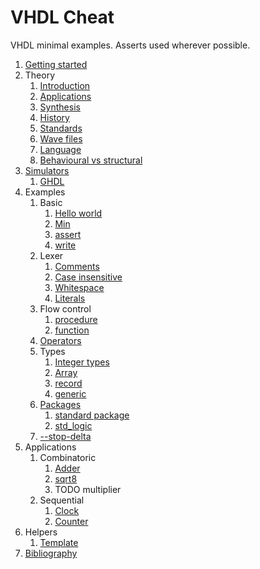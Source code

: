 # VHDL Cheat

VHDL minimal examples. Asserts used wherever possible.

1.  [Getting started](getting-started.md)
1.  Theory
    1.  [Introduction](introduction.md)
    1.  [Applications](applications.md)
    1.  [Synthesis](synthesis.md)
    1.  [History](language.md)
    1.  [Standards](standards.md)
    1.  [Wave files](wave-files.md)
    1.  [Language](language.md)
    1.  [Behavioural vs structural](behavioural-vs-structural.md)
1.  [Simulators](simulators.md)
    1.  [GHDL](ghdl.md)
1.  Examples
    1.  Basic
        1.  [Hello world](hello_world_tb.vhdl)
        1.  [Min](min_tb.vhdl)
        1.  [assert](assert_tb.vhdl)
        1.  [write](write_tb.vhdl)
    1.  Lexer
        1.  [Comments](comments_tb.vhdl)
        1.  [Case insensitive](case_insensitive_tb.vhdl)
        1.  [Whitespace](whitespace_tb.vhdl)
        1.  [Literals](literals_tb.vhdl)
    1.  Flow control
        1.  [procedure](procedure_tb.vhdl)
        1.  [function](function_tb.vhdl)
    1.  [Operators](operators_tb.vhdl)
    1.  Types
        1.  [Integer types](integer_types_tb.vhdl)
        1.  [Array](array_tb.vhdl)
        1.  [record](record_tb.vhdl)
        1.  [generic](generic_tb.vhdl)
    1.  [Packages](package_test_tb.vhdl)
        1.  [standard package](standard_package_tb.vhdl)
        1.  [std_logic](std_logic_tb.vhdl)
    1.  [--stop-delta](stop_delta_tb.vhdl)
1.  Applications
    1.  Combinatoric
        1.  [Adder](adder.vhdl)
        1.  [sqrt8](sqrt8_tb.vhdl)
        1.  TODO multiplier
    1.  Sequential
        1.  [Clock](clock_tb.vhdl)
        1.  [Counter](counter.vhdl)
1.  Helpers
    1.  [Template](template_tb.vhdl)
1.  [Bibliography](bibliography.md)
